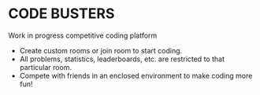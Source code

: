 # CODE BUSTERS 
<p>Work in progress competitive coding platform</p>
<ul>
  <li>Create custom rooms or join room to start coding.</li>
  <li>All problems, statistics, leaderboards, etc. are restricted to that particular room.</li>
  <li>Compete with friends in an enclosed environment to make coding more fun!</li>
</ul>
